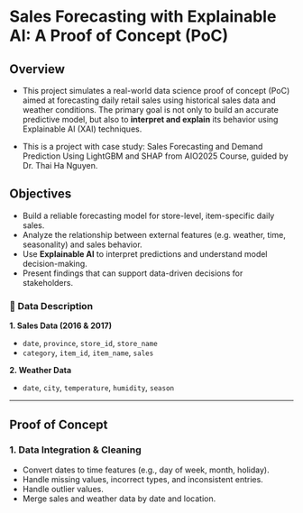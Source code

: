 # Sales Forecasting with Explainable AI: A Proof of Concept (PoC)

## Overview

- This project simulates a real-world data science proof of concept (PoC) aimed at forecasting daily retail sales using historical sales data and weather conditions. The primary goal is not only to build an accurate predictive model, but also to **interpret and explain** its behavior using Explainable AI (XAI) techniques.

- This is a project with case study: Sales Forecasting and Demand Prediction Using LightGBM and SHAP from AIO2025 Course, guided by Dr. Thai Ha Nguyen. 

## Objectives

- Build a reliable forecasting model for store-level, item-specific daily sales.
- Analyze the relationship between external features (e.g. weather, time, seasonality) and sales behavior.
- Use **Explainable AI** to interpret predictions and understand model decision-making.
- Present findings that can support data-driven decisions for stakeholders.

### 📁 Data Description

**1. Sales Data (2016 & 2017)**

- `date`, `province`, `store_id`, `store_name`
- `category`, `item_id`, `item_name`, `sales`

**2. Weather Data**

- `date`, `city`, `temperature`, `humidity`, `season`

---

## Proof of Concept

### 1. **Data Integration & Cleaning**

- Convert dates to time features (e.g., day of week, month, holiday).
- Handle missing values, incorrect types, and inconsistent entries.
- Handle outlier values.
- Merge sales and weather data by date and location.